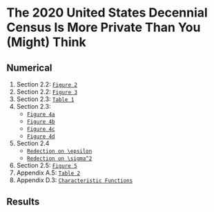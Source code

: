 # The 2020 United States Decennial Census Is More Private Than You (Might) Think

## Numerical 
1. Section 2.2: [`Figure 2`](Figures/Improvement_IID.ipynb)
2. Section 2.2: [`Figure 3`](Figures/Downstream_Tasks.ipynb)
3. Section 2.3: [`Table 1`](Numerical/DP_to_Noise.m)
4. Section 2.3:
   - [`Figure 4a`](Figures/State_Error.ipynb)
   - [`Figure 4b`](Figures/Tract_Error.ipynb)
   - [`Figure 4c`](Figures/County_Error.ipynb)
   - [`Figure 4d`](Figures/PA_Block_Error.ipynb)
6. Section 2.4
   - [`Redection on \epsilon`](Numerical/Census_2022_08_eps_delta_division_eps.py)
   - [`Redection on \sigma^2`](Numerical/Census_2022_08_eps_delta_division_rho.py)
7. Section 2.5: [`Figure 5`](Figures/Downstream_Tasks.ipynb)
8. Appendix A.5: [`Table 2`](Numerical/Error_Table.m)
9. Appendix D.3: [`Characteristic Functions`](Numerical/Characteristic_Function_Evaluation.ipynb)

## Results


